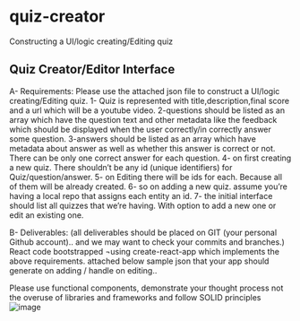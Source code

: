 # quiz-creator
Constructing a UI/logic creating/Editing quiz




Quiz Creator/Editor Interface
--------------------------------------------
A-	Requirements: 
Please use the attached json file to construct a UI/logic creating/Editing quiz. 
1- Quiz is represented with title,description,final score and a url which will be a youtube video. 
2-questions should be listed as an array which have the question text and other metadata like the feedback which should be displayed when the user correctly/in correctly answer some question.
3-answers should be listed as an array which have metadata about answer as well as whether this answer is correct or not. There can be only one correct answer for each question. 
4- on first creating a new quiz. There shouldn’t be any id (unique identifiers) for Quiz/question/answer.
5- on Editing there will be ids for each. Because all of them will be already created. 
6- so on adding a new quiz. assume you’re having a local repo that assigns each entity an id. 
7- the initial interface should list all quizzes that we’re having. With option to add a new one or edit an existing one. 

B- Deliverables: (all deliverables should be placed on GIT (your personal Github account).. and we may want to check your commits and branches.)
React code bootstrapped ¬using create-react-app which implements the above requirements.
attached below sample json that your app should generate on adding / handle on editing..

Please use functional components, demonstrate your thought process not the overuse of libraries and frameworks and follow SOLID principles 
![image](https://github.com/pcampb22/quiz-creator/assets/23470721/a7459928-3d47-4387-8776-6293d6565644)
